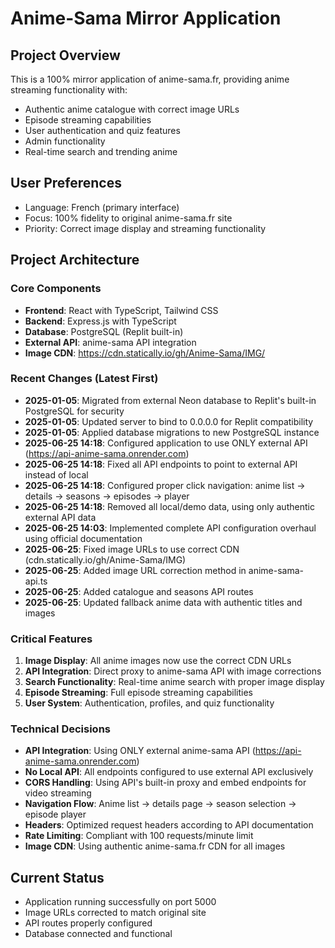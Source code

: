 # Anime-Sama Mirror Application

## Project Overview
This is a 100% mirror application of anime-sama.fr, providing anime streaming functionality with:
- Authentic anime catalogue with correct image URLs
- Episode streaming capabilities
- User authentication and quiz features
- Admin functionality
- Real-time search and trending anime

## User Preferences
- Language: French (primary interface)
- Focus: 100% fidelity to original anime-sama.fr site
- Priority: Correct image display and streaming functionality

## Project Architecture

### Core Components
- **Frontend**: React with TypeScript, Tailwind CSS
- **Backend**: Express.js with TypeScript
- **Database**: PostgreSQL (Replit built-in)
- **External API**: anime-sama API integration
- **Image CDN**: https://cdn.statically.io/gh/Anime-Sama/IMG/

### Recent Changes (Latest First)
- **2025-01-05**: Migrated from external Neon database to Replit's built-in PostgreSQL for security
- **2025-01-05**: Updated server to bind to 0.0.0.0 for Replit compatibility
- **2025-01-05**: Applied database migrations to new PostgreSQL instance
- **2025-06-25 14:18**: Configured application to use ONLY external API (https://api-anime-sama.onrender.com)
- **2025-06-25 14:18**: Fixed all API endpoints to point to external API instead of local
- **2025-06-25 14:18**: Configured proper click navigation: anime list → details → seasons → episodes → player
- **2025-06-25 14:18**: Removed all local/demo data, using only authentic external API data
- **2025-06-25 14:03**: Implemented complete API configuration overhaul using official documentation
- **2025-06-25**: Fixed image URLs to use correct CDN (cdn.statically.io/gh/Anime-Sama/IMG)
- **2025-06-25**: Added image URL correction method in anime-sama-api.ts
- **2025-06-25**: Added catalogue and seasons API routes
- **2025-06-25**: Updated fallback anime data with authentic titles and images

### Critical Features
1. **Image Display**: All anime images now use the correct CDN URLs
2. **API Integration**: Direct proxy to anime-sama API with image corrections
3. **Search Functionality**: Real-time anime search with proper image display
4. **Episode Streaming**: Full episode streaming capabilities
5. **User System**: Authentication, profiles, and quiz functionality

### Technical Decisions
- **API Integration**: Using ONLY external anime-sama API (https://api-anime-sama.onrender.com)
- **No Local API**: All endpoints configured to use external API exclusively 
- **CORS Handling**: Using API's built-in proxy and embed endpoints for video streaming
- **Navigation Flow**: Anime list → details page → season selection → episode player
- **Headers**: Optimized request headers according to API documentation
- **Rate Limiting**: Compliant with 100 requests/minute limit
- **Image CDN**: Using authentic anime-sama.fr CDN for all images

## Current Status
- Application running successfully on port 5000
- Image URLs corrected to match original site
- API routes properly configured
- Database connected and functional